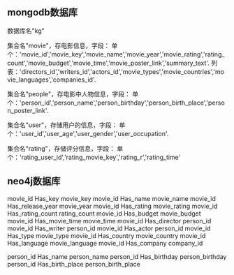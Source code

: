 ## mongodb数据库

数据库名"kg"

集合名"movie"，存电影信息，字段：
单个：'movie_id','movie_key','movie_name','movie_year','movie_rating','rating_count','movie_budget','movie_time','movie_poster_link','summary_text'.
列表：'directors_id','writers_id','actors_id','movie_types','movie_countries','movie_languages','companies_id'.

集合名"people"，存电影中人物信息，字段：
单个：'person_id','person_name','person_birthday','person_birth_place','person_poster_link'.

集合名"user"，存储用户的信息，字段：
单个：'user_id','user_age','user_gender','user_occupation'.

集合名"rating"，存储评分信息，字段：
单个：'rating_user_id','rating_movie_key','rating_r','rating_time'

## neo4j数据库

movie_id Has_key movie_key
movie_id Has_name movie_name
movie_id Has_release_year movie_year
movie_id Has_rating movie_rating
movie_id Has_rating_count rating_count
movie_id Has_budget movie_budget
movie_id Has_movie_time movie_time
movie_id Has_director person_id
movie_id Has_writer person_id
movie_id Has_actor person_id
movie_id Has_type movie_type
movie_id Has_country movie_country
movie_id Has_language movie_language
movie_id Has_company company_id

person_id Has_name person_name
person_id Has_birthday person_birthday
person_id Has_birth_place person_birth_place
